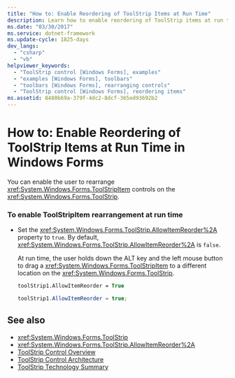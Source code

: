 ```yaml
---
title: "How to: Enable Reordering of ToolStrip Items at Run Time"
description: Learn how to enable reordering of ToolStrip items at run time so that users can drag the tool strip to a new location.
ms.date: "03/30/2017"
ms.service: dotnet-framework
ms.update-cycle: 1825-days
dev_langs:
  - "csharp"
  - "vb"
helpviewer_keywords:
  - "ToolStrip control [Windows Forms], examples"
  - "examples [Windows Forms], toolbars"
  - "toolbars [Windows Forms], rearranging controls"
  - "ToolStrip control [Windows Forms], reordering items"
ms.assetid: 8480b69a-379f-4dc2-8dcf-365ed93692b2
---
```

# How to: Enable Reordering of ToolStrip Items at Run Time in Windows Forms

You can enable the user to rearrange <xref:System.Windows.Forms.ToolStripItem> controls on the <xref:System.Windows.Forms.ToolStrip>.

### To enable ToolStripItem rearrangement at run time

- Set the <xref:System.Windows.Forms.ToolStrip.AllowItemReorder%2A> property to `true`. By default, <xref:System.Windows.Forms.ToolStrip.AllowItemReorder%2A> is `false`.

     At run time, the user holds down the ALT key and the left mouse button to drag a <xref:System.Windows.Forms.ToolStripItem> to a different location on the <xref:System.Windows.Forms.ToolStrip>.

    ```vb
    toolStrip1.AllowItemReorder = True
    ```

    ```csharp
    toolStrip1.AllowItemReorder = true;
    ```

## See also

- <xref:System.Windows.Forms.ToolStrip>
- <xref:System.Windows.Forms.ToolStrip.AllowItemReorder%2A>
- [ToolStrip Control Overview](toolstrip-control-overview-windows-forms.md)
- [ToolStrip Control Architecture](toolstrip-control-architecture.md)
- [ToolStrip Technology Summary](toolstrip-technology-summary.md)

